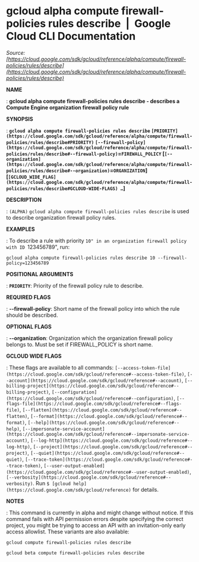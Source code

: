 # gcloud alpha compute firewall-policies rules describe  |  Google Cloud CLI Documentation

*Source: [https://cloud.google.com/sdk/gcloud/reference/alpha/compute/firewall-policies/rules/describe](https://cloud.google.com/sdk/gcloud/reference/alpha/compute/firewall-policies/rules/describe)*

**NAME**

: **gcloud alpha compute firewall-policies rules describe - describes a Compute Engine organization firewall policy rule**

**SYNOPSIS**

: **`gcloud alpha compute firewall-policies rules describe` `[PRIORITY](https://cloud.google.com/sdk/gcloud/reference/alpha/compute/firewall-policies/rules/describe#PRIORITY)` `[--firewall-policy](https://cloud.google.com/sdk/gcloud/reference/alpha/compute/firewall-policies/rules/describe#--firewall-policy)`=`FIREWALL_POLICY` [`[--organization](https://cloud.google.com/sdk/gcloud/reference/alpha/compute/firewall-policies/rules/describe#--organization)`=`ORGANIZATION`] [`[GCLOUD_WIDE_FLAG](https://cloud.google.com/sdk/gcloud/reference/alpha/compute/firewall-policies/rules/describe#GCLOUD-WIDE-FLAGS) …`]**

**DESCRIPTION**

: `(ALPHA)` `gcloud alpha compute firewall-policies rules
describe` is used to describe organization firewall policy rules.

**EXAMPLES**

: To describe a rule with priority ``10" in an organization firewall policy with
ID ``123456789", run:

```
gcloud alpha compute firewall-policies rules describe 10 --firewall-policy=123456789
```

**POSITIONAL ARGUMENTS**

: **`PRIORITY`**:
Priority of the firewall policy rule to describe.

**REQUIRED FLAGS**

: **--firewall-policy**:
Short name of the firewall policy into which the rule should be described.

**OPTIONAL FLAGS**

: **--organization**:
Organization which the organization firewall policy belongs to. Must be set if
FIREWALL_POLICY is short name.

**GCLOUD WIDE FLAGS**

: These flags are available to all commands: `[--access-token-file](https://cloud.google.com/sdk/gcloud/reference#--access-token-file)`,
`[--account](https://cloud.google.com/sdk/gcloud/reference#--account)`, `[--billing-project](https://cloud.google.com/sdk/gcloud/reference#--billing-project)`,
`[--configuration](https://cloud.google.com/sdk/gcloud/reference#--configuration)`,
`[--flags-file](https://cloud.google.com/sdk/gcloud/reference#--flags-file)`,
`[--flatten](https://cloud.google.com/sdk/gcloud/reference#--flatten)`, `[--format](https://cloud.google.com/sdk/gcloud/reference#--format)`, `[--help](https://cloud.google.com/sdk/gcloud/reference#--help)`, `[--impersonate-service-account](https://cloud.google.com/sdk/gcloud/reference#--impersonate-service-account)`,
`[--log-http](https://cloud.google.com/sdk/gcloud/reference#--log-http)`,
`[--project](https://cloud.google.com/sdk/gcloud/reference#--project)`, `[--quiet](https://cloud.google.com/sdk/gcloud/reference#--quiet)`, `[--trace-token](https://cloud.google.com/sdk/gcloud/reference#--trace-token)`, `[--user-output-enabled](https://cloud.google.com/sdk/gcloud/reference#--user-output-enabled)`,
`[--verbosity](https://cloud.google.com/sdk/gcloud/reference#--verbosity)`.
Run `$ [gcloud help](https://cloud.google.com/sdk/gcloud/reference)` for details.

**NOTES**

: This command is currently in alpha and might change without notice. If this
command fails with API permission errors despite specifying the correct project,
you might be trying to access an API with an invitation-only early access
allowlist. These variants are also available:

```
gcloud compute firewall-policies rules describe
```

```
gcloud beta compute firewall-policies rules describe
```